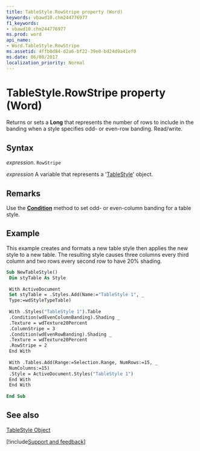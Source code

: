 ```yaml
---
title: TableStyle.RowStripe property (Word)
keywords: vbawd10.chm244776977
f1_keywords:
- vbawd10.chm244776977
ms.prod: word
api_name:
- Word.TableStyle.RowStripe
ms.assetid: 4ffb0d84-d2a6-bf22-39e0-bd24d9a41ef0
ms.date: 06/08/2017
localization_priority: Normal
---
```



# TableStyle.RowStripe property (Word)

Returns or sets a  **Long** that represents the number of rows to include in the banding when a style specifies odd- or even-row banding. Read/write.


## Syntax

_expression_. `RowStripe`

_expression_ A variable that represents a '[TableStyle](Word.TableStyle.md)' object.


## Remarks

Use the  **[Condition](Word.TableStyle.Condition.md)** method to set odd- or even-column banding for a table style.


## Example

This example creates and formats a new table style then applies the new style to a new table. The resulting style causes three columns every third column and two rows every second row to have 20% shading.


```vb
Sub NewTableStyle() 
 Dim styTable As Style 
 
 With ActiveDocument 
 Set styTable = .Styles.Add(Name:="TableStyle 1", _ 
 Type:=wdStyleTypeTable) 
 
 With .Styles("TableStyle 1").Table 
 .Condition(wdEvenColumnBanding).Shading _ 
 .Texture = wdTexture20Percent 
 .ColumnStripe = 3 
 .Condition(wdEvenRowBanding).Shading _ 
 .Texture = wdTexture20Percent 
 .RowStripe = 2 
 End With 
 
 With .Tables.Add(Range:=Selection.Range, NumRows:=15, _ 
 NumColumns:=15) 
 .Style = ActiveDocument.Styles("TableStyle 1") 
 End With 
 End With 
 
End Sub
```


## See also


[TableStyle Object](Word.TableStyle.md)

[!include[Support and feedback](~/includes/feedback-boilerplate.md)]